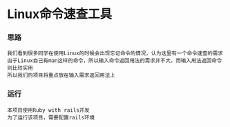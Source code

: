 # Linux命令速查工具

### 思路
    我们看到很多同学在使用Linux的时候会出现忘记命令的情况，认为这里有一个命令速查的需求
    由于Linux自己有man这样的命令，所以输入命令返回用法的需求并不大，而输入用法返回命令则比较实用
    所以我们的项目将重点放在输入需求返回用法上

### 运行
    本项目使用Ruby with rails开发
    为了运行该项目，需要配置rails环境


